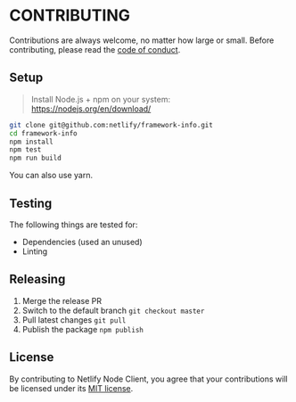 # CONTRIBUTING

Contributions are always welcome, no matter how large or small. Before contributing, please read the
[code of conduct](CODE_OF_CONDUCT.md).

## Setup

> Install Node.js + npm on your system: https://nodejs.org/en/download/

```sh
git clone git@github.com:netlify/framework-info.git
cd framework-info
npm install
npm test
npm run build
```

You can also use yarn.

## Testing

The following things are tested for:

- Dependencies (used an unused)
- Linting

## Releasing

1. Merge the release PR
2. Switch to the default branch `git checkout master`
3. Pull latest changes `git pull`
4. Publish the package `npm publish`

## License

By contributing to Netlify Node Client, you agree that your contributions will be licensed under its
[MIT license](LICENSE).
